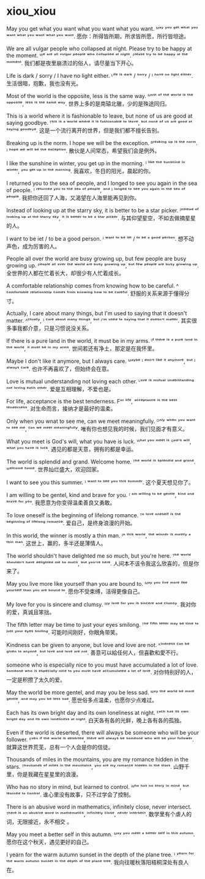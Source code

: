 # xiou_xiou

May you get what you want what you want what you want.
ᴹᵃʸ ʸᵒᵘ ᵍᵉᵗ ʷʰᵃᵗ ʸᵒᵘ ʷᵃⁿᵗ ʷʰᵃᵗ ʸᵒᵘ ʷᵃⁿᵗ ʷʰᵃᵗ ʸᵒᵘ ʷᵃⁿᵗ.
愿你：所得皆所期，所求皆所愿，所行皆坦途。

We are all vulgar people who collapsed at night. Please try to be happy at the moment.
ᵂᵉ ᵃʳᵉ ᵃˡˡ ᵛᵘˡᵍᵃʳ ᵖᵉᵒᵖˡᵉ ʷʰᵒ ᶜᵒˡˡᵃᵖˢᵉᵈ ᵃᵗ ⁿⁱᵍʰᵗ. ᴾˡᵉᵃˢᵉ ᵗʳʸ ᵗᵒ ᵇᵉ ʰᵃᵖᵖʸ ᵃᵗ ᵗʰᵉ ᵐᵒᵐᵉⁿᵗ.
我们都是夜里崩溃过的俗人，请尽量当下开心。

Life is dark / sorry / I have no light either.
ᴸⁱᶠᵉ ⁱˢ ᵈᵃʳᵏ / ˢᵒʳʳʸ / ᴵ ʰᵃᵛᵉ ⁿᵒ ˡⁱᵍʰᵗ ᵉⁱᵗʰᵉʳ.
生活很暗，抱歉，我也没有光。

Most of the world is the opposite, less is the same way.
ᴹᵒˢᵗ ᵒᶠ ᵗʰᵉ ʷᵒʳˡᵈ ⁱˢ ᵗʰᵉ ᵒᵖᵖᵒˢⁱᵗᵉ, ˡᵉˢˢ ⁱˢ ᵗʰᵉ ˢᵃᵐᵉ ʷᵃʸ.
世界上多的是南辕北辙，少的是殊途同归。

This is a world where it is fashionable to leave, but none of us are good at saying goodbye.
ᵀʰⁱˢ ⁱˢ ᵃ ʷᵒʳˡᵈ ʷʰᵉʳᵉ ⁱᵗ ⁱˢ ᶠᵃˢʰⁱᵒⁿᵃᵇˡᵉ ᵗᵒ ˡᵉᵃᵛᵉ, ᵇᵘᵗ ⁿᵒⁿᵉ ᵒᶠ ᵘˢ ᵃʳᵉ ᵍᵒᵒᵈ ᵃᵗ ˢᵃʸⁱⁿᵍ ᵍᵒᵒᵈᵇʸᵉ.
这是一个流行离开的世界，但是我们都不擅长告别。

Breaking up is the norm. I hope we will be the exception.
ᴮʳᵉᵃᵏⁱⁿᵍ ᵘᵖ ⁱˢ ᵗʰᵉ ⁿᵒʳᵐ. ᴵ ʰᵒᵖᵉ ʷᵉ ʷⁱˡˡ ᵇᵉ ᵗʰᵉ ᵉˣᶜᵉᵖᵗⁱᵒⁿ.
散伙是人间常态，希望我们会是例外。 

I like the sunshine in winter, you get up in the morning.
ᴵ ˡⁱᵏᵉ ᵗʰᵉ ˢᵘⁿˢʰⁱⁿᵉ ⁱⁿ ʷⁱⁿᵗᵉʳ, ʸᵒᵘ ᵍᵉᵗ ᵘᵖ ⁱⁿ ᵗʰᵉ ᵐᵒʳⁿⁱⁿᵍ.
我喜欢，冬日的阳光，晨起的你。

I returned you to the sea of people, and I longed to see you again in the sea of people.
ᴵ ʳᵉᵗᵘʳⁿᵉᵈ ʸᵒᵘ ᵗᵒ ᵗʰᵉ ˢᵉᵃ ᵒᶠ ᵖᵉᵒᵖˡᵉ, ᵃⁿᵈ ᴵ ˡᵒⁿᵍᵉᵈ ᵗᵒ ˢᵉᵉ ʸᵒᵘ ᵃᵍᵃⁱⁿ ⁱⁿ ᵗʰᵉ ˢᵉᵃ ᵒᶠ ᵖᵉᵒᵖˡᵉ.
我把你还回了人海，又渴望在人海里能再见到你。 

Instead of looking up at the starry sky, it is better to be a star picker.
ᴵⁿˢᵗᵉᵃᵈ ᵒᶠ ˡᵒᵒᵏⁱⁿᵍ ᵘᵖ ᵃᵗ ᵗʰᵉ ˢᵗᵃʳʳʸ ˢᵏʸ, ⁱᵗ ⁱˢ ᵇᵉᵗᵗᵉʳ ᵗᵒ ᵇᵉ ᵃ ˢᵗᵃʳ ᵖⁱᶜᵏᵉʳ.
与其仰望星空，不如去做摘星星的人。

I want to be iet / to be a good person.
ᴵ ʷᵃⁿᵗ ᵗᵒ ᵇᵉ ⁱᵉᵗ / ᵗᵒ ᵇᵉ ᵃ ᵍᵒᵒᵈ ᵖᵉʳˢᵒⁿ.
想不动声色，成为厉害的人。

People all over the world are busy growing up, but few people are busy growing up.
ᴾᵉᵒᵖˡᵉ ᵃˡˡ ᵒᵛᵉʳ ᵗʰᵉ ʷᵒʳˡᵈ ᵃʳᵉ ᵇᵘˢʸ ᵍʳᵒʷⁱⁿᵍ ᵘᵖ, ᵇᵘᵗ ᶠᵉʷ ᵖᵉᵒᵖˡᵉ ᵃʳᵉ ᵇᵘˢʸ ᵍʳᵒʷⁱⁿᵍ ᵘᵖ. 
全世界的人都在忙着长大，却很少有人忙着成长。

A comfortable relationship comes from knowing how to be careful.
ᴬ ᶜᵒᵐᶠᵒʳᵗᵃᵇˡᵉ ʳᵉˡᵃᵗⁱᵒⁿˢʰⁱᵖ ᶜᵒᵐᵉˢ ᶠʳᵒᵐ ᵏⁿᵒʷⁱⁿᵍ ʰᵒʷ ᵗᵒ ᵇᵉ ᶜᵃʳᵉᶠᵘˡ.
舒服的关系来源于懂得分寸。

Actually, I care about many things, but I'm used to saying that it doesn't matter.
ᴬᶜᵗᵘᵃˡˡʸ, ᴵ ᶜᵃʳᵉ ᵃᵇᵒᵘᵗ ᵐᵃⁿʸ ᵗʰⁱⁿᵍˢ, ᵇᵘᵗ ᴵ'ᵐ ᵘˢᵉᵈ ᵗᵒ ˢᵃʸⁱⁿᵍ ᵗʰᵃᵗ ⁱᵗ ᵈᵒᵉˢⁿ'ᵗ ᵐᵃᵗᵗᵉʳ.
其实很多事我都介意，只是习惯说没关系。


If there is a pure land in the world, it must be in my arms.
ᴵᶠ ᵗʰᵉʳᵉ ⁱˢ ᵃ ᵖᵘʳᵉ ˡᵃⁿᵈ ⁱⁿ ᵗʰᵉ ʷᵒʳˡᵈ, ⁱᵗ ᵐᵘˢᵗ ᵇᵉ ⁱⁿ ᵐʸ ᵃʳᵐˢ.
世间若还有净土，那定是在我怀里。

Maybe I don't like it anymore, but I always care.
ᴹᵃʸᵇᵉ ᴵ ᵈᵒⁿ'ᵗ ˡⁱᵏᵉ ⁱᵗ ᵃⁿʸᵐᵒʳᵉ, ᵇᵘᵗ ᴵ ᵃˡʷᵃʸˢ ᶜᵃʳᵉ.
也许不再喜欢了，但始终会在意。

Love is mutual understanding not loving each other.
ᴸᵒᵛᵉ ⁱˢ ᵐᵘᵗᵘᵃˡ ᵘⁿᵈᵉʳˢᵗᵃⁿᵈⁱⁿᵍ ⁿᵒᵗ ˡᵒᵛⁱⁿᵍ ᵉᵃᶜʰ ᵒᵗʰᵉʳ.
爱是互相理解，不爱也是。

For life, acceptance is the best tenderness.
Fᵒʳ ˡⁱᶠᵉ, ᵃᶜᶜᵉᵖᵗᵃⁿᶜᵉ ⁱˢ ᵗʰᵉ ᵇᵉˢᵗ ᵗᵉⁿᵈᵉʳⁿᵉˢˢ.
对生命而言，接纳才是最好的温柔。

Only when you wnat to see me, can we meet meaningfully.
ᴼⁿˡʸ ʷʰᵉⁿ ʸᵒᵘ ʷᵃⁿᵗ ᵗᵒ ˢᵉᵉ ᵐᵉ, ᶜᵃⁿ ʷᵉ ᵐᵉᵉᵗ ᵐᵉᵃⁿⁱⁿᵍᶠᵘˡˡʸ.
唯有你也想见我的时候，我们见面才有意义。

What you meet is God's will, what you have is luck.
ᵂʰᵃᵗ ʸᵒᵘ ᵐᵉᵉᵗ ⁱˢ ᴳᵒᵈ'ˢ ʷⁱˡˡ, ʷʰᵃᵗ ʸᵒᵘ ʰᵃᵛᵉ ⁱˢ ˡᵘᶜᵏ.
遇见的都是天意，拥有的都是幸运。

The world is splendid and grand. Welcome home.
ᵀʰᵉ ʷᵒʳˡᵈ ⁱˢ ˢᵖˡᵉⁿᵈⁱᵈ ᵃⁿᵈ ᵍʳᵃⁿᵈ. ᵂᵉˡᶜᵒᵐᵉ ʰᵒᵐᵉ.
世界灿烂盛大，欢迎回家。

I want to see you this summer.
ᴵ ʷᵃⁿᵗ ᵗᵒ ˢᵉᵉ ʸᵒᵘ ᵗʰⁱˢ ˢᵘᵐᵐᵉʳ.
这个夏天想见你了。 

I am willing to be gentel, kind and brave for you.
ᴵ ᵃᵐ ʷⁱˡˡⁱⁿᵍ ᵗᵒ ᵇᵉ ᵍᵉⁿᵗˡᵉ, ᵏⁱⁿᵈ ᵃⁿᵈ ᵇʳᵃᵛᵉ ᶠᵒʳ ʸᵒᵘ.
我愿意为你变得温柔善良又勇敢。

To love oneself is the beginning of lifelong romance.
ᵀᵒ ˡᵒᵛᵉ ᵒⁿᵉˢᵉˡᶠ ⁱˢ ᵗʰᵉ ᵇᵉᵍⁱⁿⁿⁱⁿᵍ ᵒᶠ ˡⁱᶠᵉˡᵒⁿᵍ ʳᵒᵐᵃⁿᶜᵉ.
爱自己，是终身浪漫的开始。

In this world, the winner is mostly a thin man.
ᴵⁿ ᵗʰⁱˢ ʷᵒʳˡᵈ, ᵗʰᵉ ʷⁱⁿⁿᵉʳ ⁱˢ ᵐᵒˢᵗˡʸ ᵃ ᵗʰⁱⁿ ᵐᵃⁿ.
这世上，赢的，多半还是薄情人。

The world shouldn't have delighted me so much, but you're here.
ᵀʰᵉ ʷᵒʳˡᵈ ˢʰᵒᵘˡᵈⁿ'ᵗ ʰᵃᵛᵉ ᵈᵉˡⁱᵍʰᵗᵉᵈ ᵐᵉ ˢᵒ ᵐᵘᶜʰ, ᵇᵘᵗ ʸᵒᵘ'ʳᵉ ʰᵉʳᵉ.
人间本不该令我这么欣喜的，但是你来了。

May you live more like yourself than you are bound to.
ᴹᵃʸ ʸᵒᵘ ˡⁱᵛᵉ ᵐᵒʳᵉ ˡⁱᵏᵉ ʸᵒᵘʳˢᵉˡᶠ ᵗʰᵃⁿ ʸᵒᵘ ᵃʳᵉ ᵇᵒᵘⁿᵈ ᵗᵒ.
愿你不受束缚，活得更像自己。

My love for you is sincere and clumsy.
ᴹʸ ˡᵒᵛᵉ ᶠᵒʳ ʸᵒᵘ ⁱˢ ˢⁱⁿᶜᵉʳᵉ ᵃⁿᵈ ᶜˡᵘᵐˢʸ.
我对你的爱，真诚且笨拙。

The fifth letter may be time to just your eyes smilong.
ᵀʰᵉ ᶠⁱᶠᵗʰ ˡᵉᵗᵗᵉʳ ᵐᵃʸ ᵇᵉ ᵗⁱᵐᵉ ᵗᵒ ʲᵘˢᵗ ʸᵒᵘʳ ᵉʸᵉˢ ˢᵐⁱˡⁱⁿᵍ.
可能时间刚好，你眼角带笑。

Kindness can be given to anyone, but love and love are not.
ᴷⁱⁿᵈⁿᵉˢˢ ᶜᵃⁿ ᵇᵉ ᵍⁱᵛᵉⁿ ᵗᵒ ᵃⁿʸᵒⁿᵉ, ᵇᵘᵗ ˡᵒᵛᵉ ᵃⁿᵈ ˡᵒᵛᵉ ᵃʳᵉ ⁿᵒᵗ.
善意可以給任何人，但喜歡和愛不行。

someone who is especially nice to you must have accumulated a lot of love.
ˢᵒᵐᵉᵒⁿᵉ ʷʰᵒ ⁱˢ ᵉˢᵖᵉᶜⁱᵃˡˡʸ ⁿⁱᶜᵉ ᵗᵒ ʸᵒᵘ ᵐᵘˢᵗ ʰᵃᵛᵉ ᵃᶜᶜᵘᵐᵘˡᵃᵗᵉᵈ ᵃ ˡᵒᵗ ᵒᶠ ˡᵒᵛᵉ.
对你特别好的人，一定是积攒了太久的爱。

May the world be more gentel, and may you be less sad.
ᴹᵃʸ ᵗʰᵉ ʷᵒʳˡᵈ ᵇᵉ ᵐᵒʳᵉ ᵍᵉⁿᵗˡᵉ, ᵃⁿᵈ ᵐᵃʸ ʸᵒᵘ ᵇᵉ ˡᵉˢˢ ˢᵃᵈ. 
愿世俗多点温柔，也愿你少点难过。

Each has its own bright day and its own loneliness at night.
ᴱᵃᶜʰ ʰᵃˢ ⁱᵗˢ ᵒʷⁿ ᵇʳⁱᵍʰᵗ ᵈᵃʸ ᵃⁿᵈ ⁱᵗˢ ᵒʷⁿ ˡᵒⁿᵉˡⁱⁿᵉˢˢ ᵃᵗ ⁿⁱᵍʰᵗ.
白天各有各的光鲜，晚上各有各的孤独。

Even if the world is deserted, there will always be someone who will be your follower.
ᴱᵛᵉⁿ ⁱᶠ ᵗʰᵉ ʷᵒʳˡᵈ ⁱˢ ᵈᵉˢᵉʳᵗᵉᵈ, ᵗʰᵉʳᵉ ʷⁱˡˡ ᵃˡʷᵃʸˢ ᵇᵉ ˢᵒᵐᵉᵒⁿᵉ ʷʰᵒ ʷⁱˡˡ ᵇᵉ ʸᵒᵘʳ ᶠᵒˡˡᵒʷᵉʳ. 
就算这世界荒芜，总有一个人会是你的信徒。

Thousands of miles in the mountains, you are my romance hidden in the stars.
ᵀʰᵒᵘˢᵃⁿᵈˢ ᵒᶠ ᵐⁱˡᵉˢ ⁱⁿ ᵗʰᵉ ᵐᵒᵘⁿᵗᵃⁱⁿˢ, ʸᵒᵘ ᵃʳᵉ ᵐʸ ʳᵒᵐᵃⁿᶜᵉ ʰⁱᵈᵈᵉⁿ ⁱⁿ ᵗʰᵉ ˢᵗᵃʳˢ.
山野千里，你是我藏在星星里的浪漫。

Who has no story in mind, but learned to control.
ᵂʰᵒ ʰᵃˢ ⁿᵒ ˢᵗᵒʳʸ ⁱⁿ ᵐⁱⁿᵈ, ᵇᵘᵗ ˡᵉᵃʳⁿᵉᵈ ᵗᵒ ᶜᵒⁿᵗʳᵒˡ. 
谁心里没有故事，只不过学会了控制。

There is an abusive word in mathematics, infinitely close, never intersect.
ᵀʰᵉʳᵉ ⁱˢ ᵃⁿ ᵃᵇᵘˢⁱᵛᵉ ʷᵒʳᵈ ⁱⁿ ᵐᵃᵗʰᵉᵐᵃᵗⁱᶜˢ, ⁱⁿᶠⁱⁿⁱᵗᵉˡʸ ᶜˡᵒˢᵉ, ⁿᵉᵛᵉʳ ⁱⁿᵗᵉʳˢᵉᶜᵗ.
数学里有个虐人的词，无限接近，永不相交 。

May you meet a better self in this autumn.
ᴹᵃʸ ʸᵒᵘ ᵐᵉᵉᵗ ᵃ ᵇᵉᵗᵗᵉʳ ˢᵉˡᶠ ⁱⁿ ᵗʰⁱˢ ᵃᵘᵗᵘᵐⁿ.
愿你在这个秋天，遇见更好的自己。

I yearn for the warm autumn sunset in the depth of the plane tree.
ᴵ ʸᵉᵃʳⁿ ᶠᵒʳ ᵗʰᵉ ʷᵃʳᵐ ᵃᵘᵗᵘᵐⁿ ˢᵘⁿˢᵉᵗ ⁱⁿ ᵗʰᵉ ᵈᵉᵖᵗʰ ᵒᶠ ᵗʰᵉ ᵖˡᵃⁿᵉ ᵗʳᵉᵉ.
我向往暖秋落阳梧桐深处有良人在。
